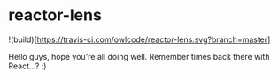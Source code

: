 # reactor-lens

!(build)[https://travis-ci.com/owlcode/reactor-lens.svg?branch=master]

Hello guys, hope you're all doing well. Remember times back there with React...? :)

